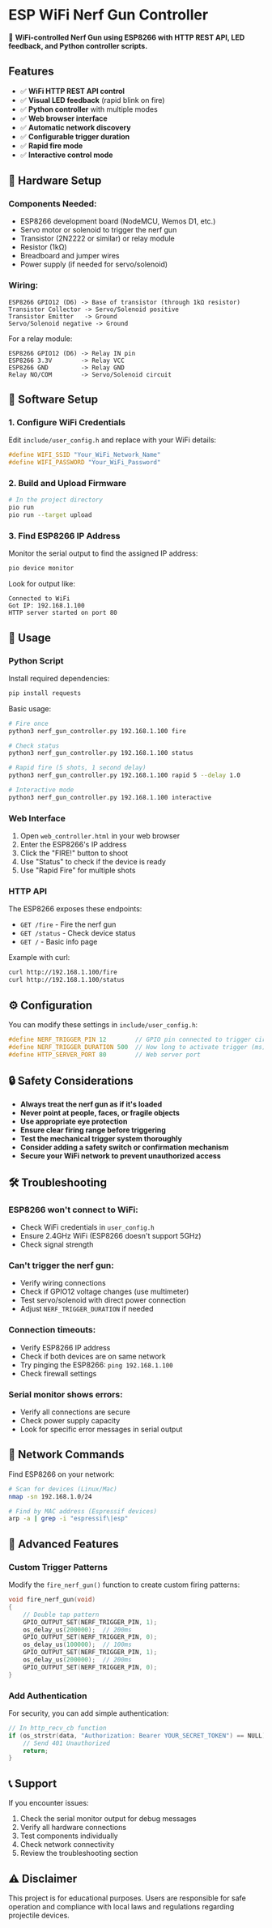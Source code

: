 # ESP WiFi Nerf Gun Controller

🎯 **WiFi-controlled Nerf Gun using ESP8266 with HTTP REST API, LED feedback, and Python controller scripts.**

## Features

- ✅ **WiFi HTTP REST API control**
- ✅ **Visual LED feedback** (rapid blink on fire)
- ✅ **Python controller** with multiple modes
- ✅ **Web browser interface**
- ✅ **Automatic network discovery**
- ✅ **Configurable trigger duration**
- ✅ **Rapid fire mode**
- ✅ **Interactive control mode**

## 🔧 Hardware Setup

### Components Needed:
- ESP8266 development board (NodeMCU, Wemos D1, etc.)
- Servo motor or solenoid to trigger the nerf gun
- Transistor (2N2222 or similar) or relay module
- Resistor (1kΩ)
- Breadboard and jumper wires
- Power supply (if needed for servo/solenoid)

### Wiring:
```
ESP8266 GPIO12 (D6) -> Base of transistor (through 1kΩ resistor)
Transistor Collector -> Servo/Solenoid positive
Transistor Emitter   -> Ground
Servo/Solenoid negative -> Ground
```

For a relay module:
```
ESP8266 GPIO12 (D6) -> Relay IN pin
ESP8266 3.3V        -> Relay VCC
ESP8266 GND         -> Relay GND
Relay NO/COM        -> Servo/Solenoid circuit
```

## 📝 Software Setup

### 1. Configure WiFi Credentials

Edit `include/user_config.h` and replace with your WiFi details:

```c
#define WIFI_SSID "Your_WiFi_Network_Name"
#define WIFI_PASSWORD "Your_WiFi_Password"
```

### 2. Build and Upload Firmware

```bash
# In the project directory
pio run
pio run --target upload
```

### 3. Find ESP8266 IP Address

Monitor the serial output to find the assigned IP address:

```bash
pio device monitor
```

Look for output like:
```
Connected to WiFi
Got IP: 192.168.1.100
HTTP server started on port 80
```

## 🎯 Usage

### Python Script

Install required dependencies:
```bash
pip install requests
```

Basic usage:
```bash
# Fire once
python3 nerf_gun_controller.py 192.168.1.100 fire

# Check status
python3 nerf_gun_controller.py 192.168.1.100 status

# Rapid fire (5 shots, 1 second delay)
python3 nerf_gun_controller.py 192.168.1.100 rapid 5 --delay 1.0

# Interactive mode
python3 nerf_gun_controller.py 192.168.1.100 interactive
```

### Web Interface

1. Open `web_controller.html` in your web browser
2. Enter the ESP8266's IP address
3. Click the "FIRE!" button to shoot
4. Use "Status" to check if the device is ready
5. Use "Rapid Fire" for multiple shots

### HTTP API

The ESP8266 exposes these endpoints:

- `GET /fire` - Fire the nerf gun
- `GET /status` - Check device status
- `GET /` - Basic info page

Example with curl:
```bash
curl http://192.168.1.100/fire
curl http://192.168.1.100/status
```

## ⚙️ Configuration

You can modify these settings in `include/user_config.h`:

```c
#define NERF_TRIGGER_PIN 12        // GPIO pin connected to trigger circuit
#define NERF_TRIGGER_DURATION 500  // How long to activate trigger (ms)
#define HTTP_SERVER_PORT 80        // Web server port
```

## 🔒 Safety Considerations

- **Always treat the nerf gun as if it's loaded**
- **Never point at people, faces, or fragile objects**
- **Use appropriate eye protection**
- **Ensure clear firing range before triggering**
- **Test the mechanical trigger system thoroughly**
- **Consider adding a safety switch or confirmation mechanism**
- **Secure your WiFi network to prevent unauthorized access**

## 🛠️ Troubleshooting

### ESP8266 won't connect to WiFi:
- Check WiFi credentials in `user_config.h`
- Ensure 2.4GHz WiFi (ESP8266 doesn't support 5GHz)
- Check signal strength

### Can't trigger the nerf gun:
- Verify wiring connections
- Check if GPIO12 voltage changes (use multimeter)
- Test servo/solenoid with direct power connection
- Adjust `NERF_TRIGGER_DURATION` if needed

### Connection timeouts:
- Verify ESP8266 IP address
- Check if both devices are on same network
- Try pinging the ESP8266: `ping 192.168.1.100`
- Check firewall settings

### Serial monitor shows errors:
- Verify all connections are secure
- Check power supply capacity
- Look for specific error messages in serial output

## 📡 Network Commands

Find ESP8266 on your network:
```bash
# Scan for devices (Linux/Mac)
nmap -sn 192.168.1.0/24

# Find by MAC address (Espressif devices)
arp -a | grep -i "espressif\|esp"
```

## 🔄 Advanced Features

### Custom Trigger Patterns
Modify the `fire_nerf_gun()` function to create custom firing patterns:

```c
void fire_nerf_gun(void)
{
    // Double tap pattern
    GPIO_OUTPUT_SET(NERF_TRIGGER_PIN, 1);
    os_delay_us(200000);  // 200ms
    GPIO_OUTPUT_SET(NERF_TRIGGER_PIN, 0);
    os_delay_us(100000);  // 100ms
    GPIO_OUTPUT_SET(NERF_TRIGGER_PIN, 1);
    os_delay_us(200000);  // 200ms
    GPIO_OUTPUT_SET(NERF_TRIGGER_PIN, 0);
}
```

### Add Authentication
For security, you can add simple authentication:

```c
// In http_recv_cb function
if (os_strstr(data, "Authorization: Bearer YOUR_SECRET_TOKEN") == NULL) {
    // Send 401 Unauthorized
    return;
}
```

## 📞 Support

If you encounter issues:
1. Check the serial monitor output for debug messages
2. Verify all hardware connections
3. Test components individually
4. Check network connectivity
5. Review the troubleshooting section

## ⚠️ Disclaimer

This project is for educational purposes. Users are responsible for safe operation and compliance with local laws and regulations regarding projectile devices.
